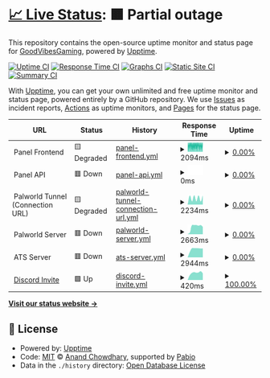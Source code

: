 # [📈 Live Status](https://GoodVibesGaming.github.io/upptime): <!--live status--> **🟧 Partial outage**

This repository contains the open-source uptime monitor and status page for [GoodVibesGaming](https://GoodVibesGaming.github.io/upptime), powered by [Upptime](https://github.com/upptime/upptime).

[![Uptime CI](https://github.com/GoodVibesGaming/upptime/workflows/Uptime%20CI/badge.svg)](https://github.com/GoodVibesGaming/upptime/actions?query=workflow%3A%22Uptime+CI%22)
[![Response Time CI](https://github.com/GoodVibesGaming/upptime/workflows/Response%20Time%20CI/badge.svg)](https://github.com/GoodVibesGaming/upptime/actions?query=workflow%3A%22Response+Time+CI%22)
[![Graphs CI](https://github.com/GoodVibesGaming/upptime/workflows/Graphs%20CI/badge.svg)](https://github.com/GoodVibesGaming/upptime/actions?query=workflow%3A%22Graphs+CI%22)
[![Static Site CI](https://github.com/GoodVibesGaming/upptime/workflows/Static%20Site%20CI/badge.svg)](https://github.com/GoodVibesGaming/upptime/actions?query=workflow%3A%22Static+Site+CI%22)
[![Summary CI](https://github.com/GoodVibesGaming/upptime/workflows/Summary%20CI/badge.svg)](https://github.com/GoodVibesGaming/upptime/actions?query=workflow%3A%22Summary+CI%22)

With [Upptime](https://upptime.js.org), you can get your own unlimited and free uptime monitor and status page, powered entirely by a GitHub repository. We use [Issues](https://github.com/GoodVibesGaming/upptime/issues) as incident reports, [Actions](https://github.com/GoodVibesGaming/upptime/actions) as uptime monitors, and [Pages](https://GoodVibesGaming.github.io/upptime) for the status page.

<!--start: status pages-->
<!-- This summary is generated by Upptime (https://github.com/upptime/upptime) -->
<!-- Do not edit this manually, your changes will be overwritten -->
<!-- prettier-ignore -->
| URL | Status | History | Response Time | Uptime |
| --- | ------ | ------- | ------------- | ------ |
| <img alt="" src="https://cdn.iconscout.com/icon/premium/png-512-thumb/website-2789449-2334235.png?f=ico&w=256" height="13"> Panel Frontend | 🟨 Degraded | [panel-frontend.yml](https://github.com/GoodVibesGaming/upptime/commits/HEAD/history/panel-frontend.yml) | <details><summary><img alt="Response time graph" src="./graphs/panel-frontend/response-time-week.png" height="20"> 2094ms</summary><br><a href="https://GoodVibesGaming.github.io/upptime/history/panel-frontend"><img alt="Response time 2189" src="https://img.shields.io/endpoint?url=https%3A%2F%2Fraw.githubusercontent.com%2FGoodVibesGaming%2Fupptime%2FHEAD%2Fapi%2Fpanel-frontend%2Fresponse-time.json"></a><br><a href="https://GoodVibesGaming.github.io/upptime/history/panel-frontend"><img alt="24-hour response time 2064" src="https://img.shields.io/endpoint?url=https%3A%2F%2Fraw.githubusercontent.com%2FGoodVibesGaming%2Fupptime%2FHEAD%2Fapi%2Fpanel-frontend%2Fresponse-time-day.json"></a><br><a href="https://GoodVibesGaming.github.io/upptime/history/panel-frontend"><img alt="7-day response time 2094" src="https://img.shields.io/endpoint?url=https%3A%2F%2Fraw.githubusercontent.com%2FGoodVibesGaming%2Fupptime%2FHEAD%2Fapi%2Fpanel-frontend%2Fresponse-time-week.json"></a><br><a href="https://GoodVibesGaming.github.io/upptime/history/panel-frontend"><img alt="30-day response time 2259" src="https://img.shields.io/endpoint?url=https%3A%2F%2Fraw.githubusercontent.com%2FGoodVibesGaming%2Fupptime%2FHEAD%2Fapi%2Fpanel-frontend%2Fresponse-time-month.json"></a><br><a href="https://GoodVibesGaming.github.io/upptime/history/panel-frontend"><img alt="1-year response time 2189" src="https://img.shields.io/endpoint?url=https%3A%2F%2Fraw.githubusercontent.com%2FGoodVibesGaming%2Fupptime%2FHEAD%2Fapi%2Fpanel-frontend%2Fresponse-time-year.json"></a></details> | <details><summary><a href="https://GoodVibesGaming.github.io/upptime/history/panel-frontend">0.00%</a></summary><a href="https://GoodVibesGaming.github.io/upptime/history/panel-frontend"><img alt="All-time uptime 47.36%" src="https://img.shields.io/endpoint?url=https%3A%2F%2Fraw.githubusercontent.com%2FGoodVibesGaming%2Fupptime%2FHEAD%2Fapi%2Fpanel-frontend%2Fuptime.json"></a><br><a href="https://GoodVibesGaming.github.io/upptime/history/panel-frontend"><img alt="24-hour uptime 0.00%" src="https://img.shields.io/endpoint?url=https%3A%2F%2Fraw.githubusercontent.com%2FGoodVibesGaming%2Fupptime%2FHEAD%2Fapi%2Fpanel-frontend%2Fuptime-day.json"></a><br><a href="https://GoodVibesGaming.github.io/upptime/history/panel-frontend"><img alt="7-day uptime 0.00%" src="https://img.shields.io/endpoint?url=https%3A%2F%2Fraw.githubusercontent.com%2FGoodVibesGaming%2Fupptime%2FHEAD%2Fapi%2Fpanel-frontend%2Fuptime-week.json"></a><br><a href="https://GoodVibesGaming.github.io/upptime/history/panel-frontend"><img alt="30-day uptime 0.00%" src="https://img.shields.io/endpoint?url=https%3A%2F%2Fraw.githubusercontent.com%2FGoodVibesGaming%2Fupptime%2FHEAD%2Fapi%2Fpanel-frontend%2Fuptime-month.json"></a><br><a href="https://GoodVibesGaming.github.io/upptime/history/panel-frontend"><img alt="1-year uptime 47.36%" src="https://img.shields.io/endpoint?url=https%3A%2F%2Fraw.githubusercontent.com%2FGoodVibesGaming%2Fupptime%2FHEAD%2Fapi%2Fpanel-frontend%2Fuptime-year.json"></a></details>
| <img alt="" src="https://cdn.iconscout.com/icon/premium/png-512-thumb/api-integration-3919190-3246461.png?f=ico&w=256" height="13"> Panel API | 🟥 Down | [panel-api.yml](https://github.com/GoodVibesGaming/upptime/commits/HEAD/history/panel-api.yml) | <details><summary><img alt="Response time graph" src="./graphs/panel-api/response-time-week.png" height="20"> 0ms</summary><br><a href="https://GoodVibesGaming.github.io/upptime/history/panel-api"><img alt="Response time 46" src="https://img.shields.io/endpoint?url=https%3A%2F%2Fraw.githubusercontent.com%2FGoodVibesGaming%2Fupptime%2FHEAD%2Fapi%2Fpanel-api%2Fresponse-time.json"></a><br><a href="https://GoodVibesGaming.github.io/upptime/history/panel-api"><img alt="24-hour response time 0" src="https://img.shields.io/endpoint?url=https%3A%2F%2Fraw.githubusercontent.com%2FGoodVibesGaming%2Fupptime%2FHEAD%2Fapi%2Fpanel-api%2Fresponse-time-day.json"></a><br><a href="https://GoodVibesGaming.github.io/upptime/history/panel-api"><img alt="7-day response time 0" src="https://img.shields.io/endpoint?url=https%3A%2F%2Fraw.githubusercontent.com%2FGoodVibesGaming%2Fupptime%2FHEAD%2Fapi%2Fpanel-api%2Fresponse-time-week.json"></a><br><a href="https://GoodVibesGaming.github.io/upptime/history/panel-api"><img alt="30-day response time 0" src="https://img.shields.io/endpoint?url=https%3A%2F%2Fraw.githubusercontent.com%2FGoodVibesGaming%2Fupptime%2FHEAD%2Fapi%2Fpanel-api%2Fresponse-time-month.json"></a><br><a href="https://GoodVibesGaming.github.io/upptime/history/panel-api"><img alt="1-year response time 46" src="https://img.shields.io/endpoint?url=https%3A%2F%2Fraw.githubusercontent.com%2FGoodVibesGaming%2Fupptime%2FHEAD%2Fapi%2Fpanel-api%2Fresponse-time-year.json"></a></details> | <details><summary><a href="https://GoodVibesGaming.github.io/upptime/history/panel-api">0.00%</a></summary><a href="https://GoodVibesGaming.github.io/upptime/history/panel-api"><img alt="All-time uptime 47.59%" src="https://img.shields.io/endpoint?url=https%3A%2F%2Fraw.githubusercontent.com%2FGoodVibesGaming%2Fupptime%2FHEAD%2Fapi%2Fpanel-api%2Fuptime.json"></a><br><a href="https://GoodVibesGaming.github.io/upptime/history/panel-api"><img alt="24-hour uptime 0.00%" src="https://img.shields.io/endpoint?url=https%3A%2F%2Fraw.githubusercontent.com%2FGoodVibesGaming%2Fupptime%2FHEAD%2Fapi%2Fpanel-api%2Fuptime-day.json"></a><br><a href="https://GoodVibesGaming.github.io/upptime/history/panel-api"><img alt="7-day uptime 0.00%" src="https://img.shields.io/endpoint?url=https%3A%2F%2Fraw.githubusercontent.com%2FGoodVibesGaming%2Fupptime%2FHEAD%2Fapi%2Fpanel-api%2Fuptime-week.json"></a><br><a href="https://GoodVibesGaming.github.io/upptime/history/panel-api"><img alt="30-day uptime 0.00%" src="https://img.shields.io/endpoint?url=https%3A%2F%2Fraw.githubusercontent.com%2FGoodVibesGaming%2Fupptime%2FHEAD%2Fapi%2Fpanel-api%2Fuptime-month.json"></a><br><a href="https://GoodVibesGaming.github.io/upptime/history/panel-api"><img alt="1-year uptime 47.59%" src="https://img.shields.io/endpoint?url=https%3A%2F%2Fraw.githubusercontent.com%2FGoodVibesGaming%2Fupptime%2FHEAD%2Fapi%2Fpanel-api%2Fuptime-year.json"></a></details>
| <img alt="" src="https://cdn.iconscout.com/icon/premium/png-512-thumb/tunnel-144640.png?f=ico&w=256" height="13"> Palworld Tunnel (Connection URL) | 🟨 Degraded | [palworld-tunnel-connection-url.yml](https://github.com/GoodVibesGaming/upptime/commits/HEAD/history/palworld-tunnel-connection-url.yml) | <details><summary><img alt="Response time graph" src="./graphs/palworld-tunnel-connection-url/response-time-week.png" height="20"> 2234ms</summary><br><a href="https://GoodVibesGaming.github.io/upptime/history/palworld-tunnel-connection-url"><img alt="Response time 315" src="https://img.shields.io/endpoint?url=https%3A%2F%2Fraw.githubusercontent.com%2FGoodVibesGaming%2Fupptime%2FHEAD%2Fapi%2Fpalworld-tunnel-connection-url%2Fresponse-time.json"></a><br><a href="https://GoodVibesGaming.github.io/upptime/history/palworld-tunnel-connection-url"><img alt="24-hour response time 3101" src="https://img.shields.io/endpoint?url=https%3A%2F%2Fraw.githubusercontent.com%2FGoodVibesGaming%2Fupptime%2FHEAD%2Fapi%2Fpalworld-tunnel-connection-url%2Fresponse-time-day.json"></a><br><a href="https://GoodVibesGaming.github.io/upptime/history/palworld-tunnel-connection-url"><img alt="7-day response time 2234" src="https://img.shields.io/endpoint?url=https%3A%2F%2Fraw.githubusercontent.com%2FGoodVibesGaming%2Fupptime%2FHEAD%2Fapi%2Fpalworld-tunnel-connection-url%2Fresponse-time-week.json"></a><br><a href="https://GoodVibesGaming.github.io/upptime/history/palworld-tunnel-connection-url"><img alt="30-day response time 1264" src="https://img.shields.io/endpoint?url=https%3A%2F%2Fraw.githubusercontent.com%2FGoodVibesGaming%2Fupptime%2FHEAD%2Fapi%2Fpalworld-tunnel-connection-url%2Fresponse-time-month.json"></a><br><a href="https://GoodVibesGaming.github.io/upptime/history/palworld-tunnel-connection-url"><img alt="1-year response time 315" src="https://img.shields.io/endpoint?url=https%3A%2F%2Fraw.githubusercontent.com%2FGoodVibesGaming%2Fupptime%2FHEAD%2Fapi%2Fpalworld-tunnel-connection-url%2Fresponse-time-year.json"></a></details> | <details><summary><a href="https://GoodVibesGaming.github.io/upptime/history/palworld-tunnel-connection-url">0.00%</a></summary><a href="https://GoodVibesGaming.github.io/upptime/history/palworld-tunnel-connection-url"><img alt="All-time uptime 47.22%" src="https://img.shields.io/endpoint?url=https%3A%2F%2Fraw.githubusercontent.com%2FGoodVibesGaming%2Fupptime%2FHEAD%2Fapi%2Fpalworld-tunnel-connection-url%2Fuptime.json"></a><br><a href="https://GoodVibesGaming.github.io/upptime/history/palworld-tunnel-connection-url"><img alt="24-hour uptime 0.00%" src="https://img.shields.io/endpoint?url=https%3A%2F%2Fraw.githubusercontent.com%2FGoodVibesGaming%2Fupptime%2FHEAD%2Fapi%2Fpalworld-tunnel-connection-url%2Fuptime-day.json"></a><br><a href="https://GoodVibesGaming.github.io/upptime/history/palworld-tunnel-connection-url"><img alt="7-day uptime 0.00%" src="https://img.shields.io/endpoint?url=https%3A%2F%2Fraw.githubusercontent.com%2FGoodVibesGaming%2Fupptime%2FHEAD%2Fapi%2Fpalworld-tunnel-connection-url%2Fuptime-week.json"></a><br><a href="https://GoodVibesGaming.github.io/upptime/history/palworld-tunnel-connection-url"><img alt="30-day uptime 0.00%" src="https://img.shields.io/endpoint?url=https%3A%2F%2Fraw.githubusercontent.com%2FGoodVibesGaming%2Fupptime%2FHEAD%2Fapi%2Fpalworld-tunnel-connection-url%2Fuptime-month.json"></a><br><a href="https://GoodVibesGaming.github.io/upptime/history/palworld-tunnel-connection-url"><img alt="1-year uptime 47.22%" src="https://img.shields.io/endpoint?url=https%3A%2F%2Fraw.githubusercontent.com%2FGoodVibesGaming%2Fupptime%2FHEAD%2Fapi%2Fpalworld-tunnel-connection-url%2Fuptime-year.json"></a></details>
| <img alt="" src="https://palworld.wiki.gg/favicon.ico" height="13"> Palworld Server | 🟥 Down | [palworld-server.yml](https://github.com/GoodVibesGaming/upptime/commits/HEAD/history/palworld-server.yml) | <details><summary><img alt="Response time graph" src="./graphs/palworld-server/response-time-week.png" height="20"> 2663ms</summary><br><a href="https://GoodVibesGaming.github.io/upptime/history/palworld-server"><img alt="Response time 458" src="https://img.shields.io/endpoint?url=https%3A%2F%2Fraw.githubusercontent.com%2FGoodVibesGaming%2Fupptime%2FHEAD%2Fapi%2Fpalworld-server%2Fresponse-time.json"></a><br><a href="https://GoodVibesGaming.github.io/upptime/history/palworld-server"><img alt="24-hour response time 2530" src="https://img.shields.io/endpoint?url=https%3A%2F%2Fraw.githubusercontent.com%2FGoodVibesGaming%2Fupptime%2FHEAD%2Fapi%2Fpalworld-server%2Fresponse-time-day.json"></a><br><a href="https://GoodVibesGaming.github.io/upptime/history/palworld-server"><img alt="7-day response time 2663" src="https://img.shields.io/endpoint?url=https%3A%2F%2Fraw.githubusercontent.com%2FGoodVibesGaming%2Fupptime%2FHEAD%2Fapi%2Fpalworld-server%2Fresponse-time-week.json"></a><br><a href="https://GoodVibesGaming.github.io/upptime/history/palworld-server"><img alt="30-day response time 1379" src="https://img.shields.io/endpoint?url=https%3A%2F%2Fraw.githubusercontent.com%2FGoodVibesGaming%2Fupptime%2FHEAD%2Fapi%2Fpalworld-server%2Fresponse-time-month.json"></a><br><a href="https://GoodVibesGaming.github.io/upptime/history/palworld-server"><img alt="1-year response time 458" src="https://img.shields.io/endpoint?url=https%3A%2F%2Fraw.githubusercontent.com%2FGoodVibesGaming%2Fupptime%2FHEAD%2Fapi%2Fpalworld-server%2Fresponse-time-year.json"></a></details> | <details><summary><a href="https://GoodVibesGaming.github.io/upptime/history/palworld-server">0.00%</a></summary><a href="https://GoodVibesGaming.github.io/upptime/history/palworld-server"><img alt="All-time uptime 47.34%" src="https://img.shields.io/endpoint?url=https%3A%2F%2Fraw.githubusercontent.com%2FGoodVibesGaming%2Fupptime%2FHEAD%2Fapi%2Fpalworld-server%2Fuptime.json"></a><br><a href="https://GoodVibesGaming.github.io/upptime/history/palworld-server"><img alt="24-hour uptime 0.00%" src="https://img.shields.io/endpoint?url=https%3A%2F%2Fraw.githubusercontent.com%2FGoodVibesGaming%2Fupptime%2FHEAD%2Fapi%2Fpalworld-server%2Fuptime-day.json"></a><br><a href="https://GoodVibesGaming.github.io/upptime/history/palworld-server"><img alt="7-day uptime 0.00%" src="https://img.shields.io/endpoint?url=https%3A%2F%2Fraw.githubusercontent.com%2FGoodVibesGaming%2Fupptime%2FHEAD%2Fapi%2Fpalworld-server%2Fuptime-week.json"></a><br><a href="https://GoodVibesGaming.github.io/upptime/history/palworld-server"><img alt="30-day uptime 0.00%" src="https://img.shields.io/endpoint?url=https%3A%2F%2Fraw.githubusercontent.com%2FGoodVibesGaming%2Fupptime%2FHEAD%2Fapi%2Fpalworld-server%2Fuptime-month.json"></a><br><a href="https://GoodVibesGaming.github.io/upptime/history/palworld-server"><img alt="1-year uptime 47.34%" src="https://img.shields.io/endpoint?url=https%3A%2F%2Fraw.githubusercontent.com%2FGoodVibesGaming%2Fupptime%2FHEAD%2Fapi%2Fpalworld-server%2Fuptime-year.json"></a></details>
| <img alt="" src="https://trucksimulator.wiki.gg/favicon.ico" height="13"> ATS Server | 🟥 Down | [ats-server.yml](https://github.com/GoodVibesGaming/upptime/commits/HEAD/history/ats-server.yml) | <details><summary><img alt="Response time graph" src="./graphs/ats-server/response-time-week.png" height="20"> 2944ms</summary><br><a href="https://GoodVibesGaming.github.io/upptime/history/ats-server"><img alt="Response time 481" src="https://img.shields.io/endpoint?url=https%3A%2F%2Fraw.githubusercontent.com%2FGoodVibesGaming%2Fupptime%2FHEAD%2Fapi%2Fats-server%2Fresponse-time.json"></a><br><a href="https://GoodVibesGaming.github.io/upptime/history/ats-server"><img alt="24-hour response time 3068" src="https://img.shields.io/endpoint?url=https%3A%2F%2Fraw.githubusercontent.com%2FGoodVibesGaming%2Fupptime%2FHEAD%2Fapi%2Fats-server%2Fresponse-time-day.json"></a><br><a href="https://GoodVibesGaming.github.io/upptime/history/ats-server"><img alt="7-day response time 2944" src="https://img.shields.io/endpoint?url=https%3A%2F%2Fraw.githubusercontent.com%2FGoodVibesGaming%2Fupptime%2FHEAD%2Fapi%2Fats-server%2Fresponse-time-week.json"></a><br><a href="https://GoodVibesGaming.github.io/upptime/history/ats-server"><img alt="30-day response time 1564" src="https://img.shields.io/endpoint?url=https%3A%2F%2Fraw.githubusercontent.com%2FGoodVibesGaming%2Fupptime%2FHEAD%2Fapi%2Fats-server%2Fresponse-time-month.json"></a><br><a href="https://GoodVibesGaming.github.io/upptime/history/ats-server"><img alt="1-year response time 481" src="https://img.shields.io/endpoint?url=https%3A%2F%2Fraw.githubusercontent.com%2FGoodVibesGaming%2Fupptime%2FHEAD%2Fapi%2Fats-server%2Fresponse-time-year.json"></a></details> | <details><summary><a href="https://GoodVibesGaming.github.io/upptime/history/ats-server">0.00%</a></summary><a href="https://GoodVibesGaming.github.io/upptime/history/ats-server"><img alt="All-time uptime 47.34%" src="https://img.shields.io/endpoint?url=https%3A%2F%2Fraw.githubusercontent.com%2FGoodVibesGaming%2Fupptime%2FHEAD%2Fapi%2Fats-server%2Fuptime.json"></a><br><a href="https://GoodVibesGaming.github.io/upptime/history/ats-server"><img alt="24-hour uptime 0.00%" src="https://img.shields.io/endpoint?url=https%3A%2F%2Fraw.githubusercontent.com%2FGoodVibesGaming%2Fupptime%2FHEAD%2Fapi%2Fats-server%2Fuptime-day.json"></a><br><a href="https://GoodVibesGaming.github.io/upptime/history/ats-server"><img alt="7-day uptime 0.00%" src="https://img.shields.io/endpoint?url=https%3A%2F%2Fraw.githubusercontent.com%2FGoodVibesGaming%2Fupptime%2FHEAD%2Fapi%2Fats-server%2Fuptime-week.json"></a><br><a href="https://GoodVibesGaming.github.io/upptime/history/ats-server"><img alt="30-day uptime 0.00%" src="https://img.shields.io/endpoint?url=https%3A%2F%2Fraw.githubusercontent.com%2FGoodVibesGaming%2Fupptime%2FHEAD%2Fapi%2Fats-server%2Fuptime-month.json"></a><br><a href="https://GoodVibesGaming.github.io/upptime/history/ats-server"><img alt="1-year uptime 47.34%" src="https://img.shields.io/endpoint?url=https%3A%2F%2Fraw.githubusercontent.com%2FGoodVibesGaming%2Fupptime%2FHEAD%2Fapi%2Fats-server%2Fuptime-year.json"></a></details>
| <img alt="" src="https://icons.duckduckgo.com/ip3/discord.gg.ico" height="13"> [Discord Invite](https://discord.gg/vxuKHHuQNk) | 🟩 Up | [discord-invite.yml](https://github.com/GoodVibesGaming/upptime/commits/HEAD/history/discord-invite.yml) | <details><summary><img alt="Response time graph" src="./graphs/discord-invite/response-time-week.png" height="20"> 420ms</summary><br><a href="https://GoodVibesGaming.github.io/upptime/history/discord-invite"><img alt="Response time 370" src="https://img.shields.io/endpoint?url=https%3A%2F%2Fraw.githubusercontent.com%2FGoodVibesGaming%2Fupptime%2FHEAD%2Fapi%2Fdiscord-invite%2Fresponse-time.json"></a><br><a href="https://GoodVibesGaming.github.io/upptime/history/discord-invite"><img alt="24-hour response time 389" src="https://img.shields.io/endpoint?url=https%3A%2F%2Fraw.githubusercontent.com%2FGoodVibesGaming%2Fupptime%2FHEAD%2Fapi%2Fdiscord-invite%2Fresponse-time-day.json"></a><br><a href="https://GoodVibesGaming.github.io/upptime/history/discord-invite"><img alt="7-day response time 420" src="https://img.shields.io/endpoint?url=https%3A%2F%2Fraw.githubusercontent.com%2FGoodVibesGaming%2Fupptime%2FHEAD%2Fapi%2Fdiscord-invite%2Fresponse-time-week.json"></a><br><a href="https://GoodVibesGaming.github.io/upptime/history/discord-invite"><img alt="30-day response time 437" src="https://img.shields.io/endpoint?url=https%3A%2F%2Fraw.githubusercontent.com%2FGoodVibesGaming%2Fupptime%2FHEAD%2Fapi%2Fdiscord-invite%2Fresponse-time-month.json"></a><br><a href="https://GoodVibesGaming.github.io/upptime/history/discord-invite"><img alt="1-year response time 370" src="https://img.shields.io/endpoint?url=https%3A%2F%2Fraw.githubusercontent.com%2FGoodVibesGaming%2Fupptime%2FHEAD%2Fapi%2Fdiscord-invite%2Fresponse-time-year.json"></a></details> | <details><summary><a href="https://GoodVibesGaming.github.io/upptime/history/discord-invite">100.00%</a></summary><a href="https://GoodVibesGaming.github.io/upptime/history/discord-invite"><img alt="All-time uptime 100.00%" src="https://img.shields.io/endpoint?url=https%3A%2F%2Fraw.githubusercontent.com%2FGoodVibesGaming%2Fupptime%2FHEAD%2Fapi%2Fdiscord-invite%2Fuptime.json"></a><br><a href="https://GoodVibesGaming.github.io/upptime/history/discord-invite"><img alt="24-hour uptime 100.00%" src="https://img.shields.io/endpoint?url=https%3A%2F%2Fraw.githubusercontent.com%2FGoodVibesGaming%2Fupptime%2FHEAD%2Fapi%2Fdiscord-invite%2Fuptime-day.json"></a><br><a href="https://GoodVibesGaming.github.io/upptime/history/discord-invite"><img alt="7-day uptime 100.00%" src="https://img.shields.io/endpoint?url=https%3A%2F%2Fraw.githubusercontent.com%2FGoodVibesGaming%2Fupptime%2FHEAD%2Fapi%2Fdiscord-invite%2Fuptime-week.json"></a><br><a href="https://GoodVibesGaming.github.io/upptime/history/discord-invite"><img alt="30-day uptime 100.00%" src="https://img.shields.io/endpoint?url=https%3A%2F%2Fraw.githubusercontent.com%2FGoodVibesGaming%2Fupptime%2FHEAD%2Fapi%2Fdiscord-invite%2Fuptime-month.json"></a><br><a href="https://GoodVibesGaming.github.io/upptime/history/discord-invite"><img alt="1-year uptime 100.00%" src="https://img.shields.io/endpoint?url=https%3A%2F%2Fraw.githubusercontent.com%2FGoodVibesGaming%2Fupptime%2FHEAD%2Fapi%2Fdiscord-invite%2Fuptime-year.json"></a></details>

<!--end: status pages-->

[**Visit our status website →**](https://GoodVibesGaming.github.io/upptime)

## 📄 License

- Powered by: [Upptime](https://github.com/upptime/upptime)
- Code: [MIT](./LICENSE) © [Anand Chowdhary](https://anandchowdhary.com), supported by [Pabio](https://pabio.com)
- Data in the `./history` directory: [Open Database License](https://opendatacommons.org/licenses/odbl/1-0/)
